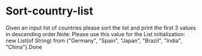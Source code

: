 # Sort-country-list
Given an input list of countries please sort the list and print the first 3 values in descending order.Note: Please use this value for the List initialization: new List(of String) from {"Germany", "Spain", "Japan", "Brazil", "India", "China"}.Done
